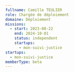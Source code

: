 ```yaml
---
fullname: Camille TEULIER
role: Chargée de déploiement
domaine: Déploiement
missions:
  - start: 2023-08-22
    end: 2024-10-01
    status: independent
    startups:
      - mon-suivi-justice
startups:
  - mon-suivi-justice
memberType: beta
---
```

